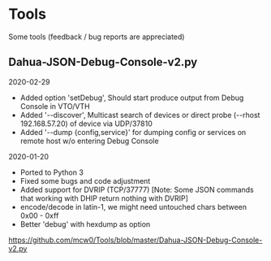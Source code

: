# Tools
Some tools (feedback / bug reports are appreciated)

Dahua-JSON-Debug-Console-v2.py
---
2020-02-29

- Added option 'setDebug', Should start produce output from Debug Console in VTO/VTH
- Added '--discover', Multicast search of devices or direct probe (--rhost 192.168.57.20) of device via UDP/37810
- Added '--dump {config,service}' for dumping config or services on remote host w/o entering Debug Console

2020-01-20

- Ported to Python 3
- Fixed some bugs and code adjustment
- Added support for DVRIP (TCP/37777) [Note: Some JSON commands that working with DHIP return nothing with DVRIP]
- encode/decode in latin-1, we might need untouched chars between 0x00 - 0xff
- Better 'debug' with hexdump as option

https://github.com/mcw0/Tools/blob/master/Dahua-JSON-Debug-Console-v2.py
